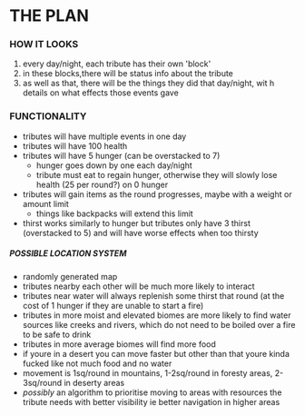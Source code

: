 # THE PLAN
### HOW IT LOOKS
1. every day/night, each tribute has their own 'block'
2. in these blocks,there will be status info about the tribute
3. as well as that, there will be the things they did that day/night, wit h details on what effects those events gave

### FUNCTIONALITY
 - tributes will have multiple events in one day
 - tributes will have 100 health
 - tributes will have 5 hunger (can be overstacked to 7)
    - hunger goes down by one each day/night
    - tribute must eat to regain hunger, otherwise they will slowly lose health (25 per round?) on 0 hunger
 - tributes will gain items as the round progresses, maybe with a weight or amount limit 
    - things like backpacks will extend this limit
 - thirst works similarly to hunger but tributes only have 3 thirst (overstacked to 5) and will have worse effects when too thirsty
##### POSSIBLE LOCATION SYSTEM
 - randomly generated map
 - tributes nearby each other will be much more likely to interact
 - tributes near water will always replenish some thirst that round (at the cost of 1 hunger if they are unable to start a fire)
 - tributes in more moist and elevated biomes are more likely to find water sources like creeks and rivers, which do not need to be boiled over a fire to be safe to drink
 - tributes in more average biomes will find more food
 - if youre in a desert you can move faster but other than that youre kinda fucked like not much food and no water
 - movement is 1sq/round in mountains, 1-2sq/round in foresty areas, 2-3sq/round in deserty areas
 - _possibly_ an algorithm to prioritise moving to areas with resources the tribute needs with better visibility ie better navigation in higher areas